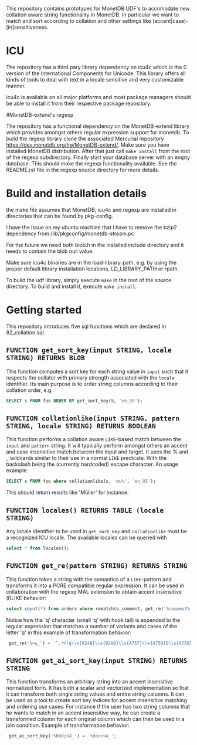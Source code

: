 This repository contains prototypes for MonetDB UDF's to accomodate new collation aware string functionality in MonetDB. In particular we want to match and sort according to collation and other settings like (accent|case)-[in]sensitiveness.

# ICU

The repository has a third pary library dependency on icu4c which is the C version of the International Components for Unicode. This library offers all kinds of tools to deal with text in a locale sensitive and very customizable manner.

icu4c is available on all major platforms and most package managers should be able to install it from their respective package repository.

#MonetDB-extend's regexp

The repository has a functional dependency on the MonetDB-extend library which provides amongst others regular expression support for monetdb. To build the regexp library clone the associated Mercurial repository https://dev.monetdb.org/hg/MonetDB-extend/.  Make sure you have installed MonetDB distribution. After that just call `make install` from the root of the regexp subdirectory. Finally start your database server with an empty database. This should make the regexp functionality available. See the README.rst file in the regexp source directory for more details.


# Build and installation details

the make file assumes that MonetDB, icu4c and regexp are installed in directories that can be found by pkg-config.

I have the issue on my ubuntu machine that I have to remove the bzip2 dependency from
<prefix>/lib/pkgconfig/monetdb-stream.pc

For the future we need both blob.h in the installed include directory and it needs to contain the blob null value.

Make sure icu4c binaries are in the load-library-path, e.g. by using the proper default library installation locations, LD_LIBRARY_PATH or rpath.

To build the udf library, simply execute `make` in the root of the source directory. To build and install it, execute `make install`. 

# Getting started

This repository introduces five sql functions which are declared in 82_collation.sql.

## `FUNCTION get_sort_key(input STRING, locale STRING) RETURNS BLOB`

This function computes a sort key for each string value in `input` such that it respects the collator with primary strength associated with the `locale` identifier. Its main purpose is to order string columns according to their collation order, e.g.

```sql
SELECT s FROM foo ORDER BY get_sort_key(S, 'en_US');
```


## `FUNCTION collationlike(input STRING, pattern STRING, locale STRING) RETURNS BOOLEAN`

This function performs a collation aware `LIKE`-based match between the `input` and `pattern` string. It will typically perform amongst others an accent and case insensitive match between the input and target. It uses the % and _ wildcards similar to their use in a normal `LIKE` predicate. With the backslash being the (currently hardcoded) escape character. An usage example:

```sql
SELECT s FROM foo where collationlike(s, 'mu%', 'en_US');
```

This should return results like 'Müller' for instance.

## `FUNCTION locales() RETURNS TABLE (locale STRING)`

Any locale identifier to be used in `get_sort_key` and `collationlike` must be a recognized ICU locale. The available locales can be queried with

```sql
select * from locales();
```

## `FUNCTION get_re(pattern STRING) RETURNS STRING`

This function takes a string with the semantics of a `LIKE`-pattern and transforms it into a PCRE compatible regular expression. It can be used in collaboration with the regexp MAL extension to obtain accent insensitive (I)LIKE behavior:

```sql
select count(*) from orders where rematch(o_comment, get_re('%request%'));
```

Notice how the 'ɋ' character (small 'q' with hook tail) is expended to the regular expression that matches a number of variants and cases of the letter 'q' in this example of transformation behavior:


```sql
 get_re('%☺ɋ_') = '^.*☺[q\\x{024B}\\x{02A0}\\x{A757}\\x{A759}Q\\x{A756}\\x{A758}][\\x{0300}-\\x{036F}]*.$';
 ```

## `FUNCTION get_ai_sort_key(input STRING) RETURNS STRING`

This function transforms an arbitrary string into an accent insensitive normalized form. It has both a scalar and vectorized implementation so that it can transform both single string values and entire string columns. It can be used as a tool to create sort key indices for accent insensitive matching and ordering use cases. For instance if the user has two string columns that he wants to match in an accent insensitive way, he can create a transformed column for each original column which can then be used in a join condition. Example of transformation behavior:

```sql
 get_ai_sort_key('%Ðôõç☺å_') = '%dooc☺a_';
 ```
